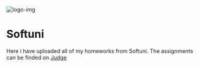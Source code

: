 <html>
  <body>
    <img src="https://softuni.bg/content/images/svg-logos/software-university-logo.svg" alt="logo-img">
    <h1>Softuni</h1>
    <p>Here i have uploaded all of my homeworks from Softuni. The assignments can be finded on <a href="https://judge.softuni.bg/">Judge</a></p>
  </body>
</html>
